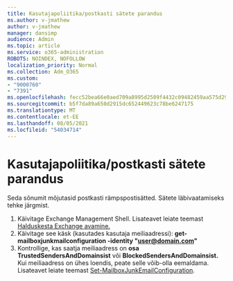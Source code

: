 ```yaml
---
title: Kasutajapoliitika/postkasti sätete parandus
ms.author: v-jmathew
author: v-jmathew
manager: dansimp
audience: Admin
ms.topic: article
ms.service: o365-administration
ROBOTS: NOINDEX, NOFOLLOW
localization_priority: Normal
ms.collection: Adm_O365
ms.custom:
- "9000760"
- "7391"
ms.openlocfilehash: fecc52bea66e0aed709a8995d2509f4432c09482459aa575d29e4c7551375211
ms.sourcegitcommit: b5f7da89a650d2915dc652449623c78be6247175
ms.translationtype: MT
ms.contentlocale: et-EE
ms.lasthandoff: 08/05/2021
ms.locfileid: "54034714"
---
```

# <a name="fix-user-policymailbox-settings"></a>Kasutajapoliitika/postkasti sätete parandus

Seda sõnumit mõjutasid postkasti rämpspostisätted. Sätete läbivaatamiseks tehke järgmist.

1. Käivitage Exchange Management Shell. Lisateavet leiate teemast [Halduskesta Exchange avamine.](https://go.microsoft.com/fwlink/?linkid=2101432)
2. Käivitage see käsk (kasutades kasutaja meiliaadressi):  **get-mailboxjunkmailconfiguration -identity "user@domain.com"**
3. Kontrollige, kas saatja meiliaadress on **osa TrustedSendersAndDomainsist** või **BlockedSendersAndDomainsist.** Kui meiliaadress on ühes loendis, peate selle võib-olla eemaldama. Lisateavet leiate teemast [Set-MailboxJunkEmailConfiguration](https://go.microsoft.com/fwlink/?linkid=2101047).
